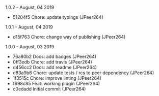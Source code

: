1.0.2 - August, 04 2019

* 51204f5 Chore: update typings (JPeer264)

1.0.1 - August, 04 2019

* d15f763 Chore: change way of publishing (JPeer264)

1.0.0 - August, 03 2019

* 76a80b2 Docs: add badges (JPeer264)
* 0ff3edb Chore: add travis (JPeer264)
* d456cc2 Docs: add readme (JPeer264)
* d83a9b6 Chore: update tests / rcs to peer dependency (JPeer264)
* 1f3515c Chore: improve linting (JPeer264)
* f698c85 Feat: working plugin (JPeer264)
* c0edadd Initial commit (JPeer264)

